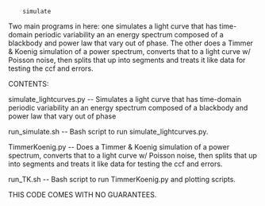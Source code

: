 		simulate
	
Two main programs in here: one simulates a light curve that has time-domain 
periodic variability an an energy spectrum composed of a blackbody and power 
law that vary out of phase. The other does a Timmer & Koenig simulation of a 
power spectrum, converts that to a light curve w/ Poisson noise, then splits 
that up into segments and treats it like data for testing the ccf and errors.

CONTENTS:

simulate_lightcurves.py -- Simulates a light curve that has time-domain 
periodic variability an an energy spectrum composed of a blackbody and power 
law that vary out of phase

run_simulate.sh -- Bash script to run simulate_lightcurves.py.

TimmerKoenig.py -- Does a Timmer & Koenig simulation of a power spectrum, 
converts that to a light curve w/ Poisson noise, then splits that up into 
segments and treats it like data for testing the ccf and errors.

run_TK.sh -- Bash script to run TimmerKoenig.py and plotting scripts.


THIS CODE COMES WITH NO GUARANTEES.